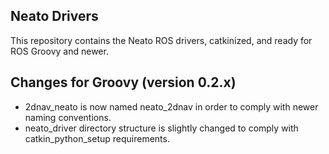 ## Neato Drivers

This repository contains the Neato ROS drivers, catkinized, and ready for ROS Groovy and newer.

## Changes for Groovy (version 0.2.x)

 * 2dnav_neato is now named neato_2dnav in order to comply with newer naming conventions.
 * neato_driver directory structure is slightly changed to comply with catkin_python_setup requirements.

